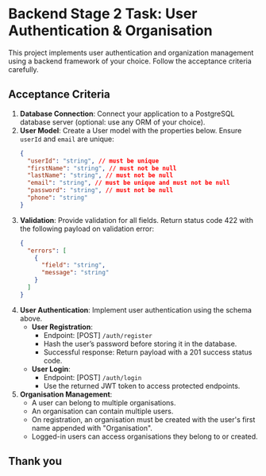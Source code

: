 # Backend Stage 2 Task: User Authentication & Organisation

This project implements user authentication and organization management using a backend framework of your choice. Follow the acceptance criteria carefully.

## Acceptance Criteria
1. **Database Connection**: Connect your application to a PostgreSQL database server (optional: use any ORM of your choice).
2. **User Model**: Create a User model with the properties below. Ensure `userId` and `email` are unique:
    ```json
    {
      "userId": "string", // must be unique
      "firstName": "string", // must not be null
      "lastName": "string", // must not be null
      "email": "string", // must be unique and must not be null
      "password": "string", // must not be null
      "phone": "string"
    }
    ```
3. **Validation**: Provide validation for all fields. Return status code 422 with the following payload on validation error:
    ```json
    {
      "errors": [
        {
          "field": "string",
          "message": "string"
        }
      ]
    }
    ```
4. **User Authentication**: Implement user authentication using the schema above.
    - **User Registration**:
        - Endpoint: [POST] `/auth/register`
        - Hash the user’s password before storing it in the database.
        - Successful response: Return payload with a 201 success status code.
    - **User Login**:
        - Endpoint: [POST] `/auth/login`
        - Use the returned JWT token to access protected endpoints.
5. **Organisation Management**:
    - A user can belong to multiple organisations.
    - An organisation can contain multiple users.
    - On registration, an organisation must be created with the user's first name appended with "Organisation".
    - Logged-in users can access organisations they belong to or created.


## Thank you

